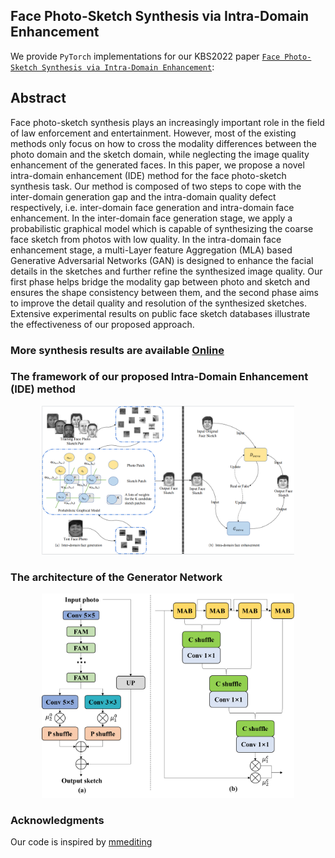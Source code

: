 ## Face Photo-Sketch Synthesis via Intra-Domain Enhancement

We provide `PyTorch` implementations for our KBS2022 paper [`Face Photo-Sketch Synthesis via Intra-Domain Enhancement`](https://ieeexplore.ieee.org/abstract/document/9845477): 

## Abstract

Face photo-sketch synthesis plays an increasingly important role in the field of law enforcement and entertainment. However, most of the existing methods only focus on how to cross the modality differences between the photo domain and the sketch domain, while neglecting the image quality enhancement of the generated faces. In this paper, we propose a novel intra-domain enhancement (IDE) method for the face photo-sketch synthesis task. Our method is composed of two steps to cope with the inter-domain generation gap and the intra-domain quality defect respectively, i.e. inter-domain face generation and intra-domain face enhancement. In the inter-domain face generation stage, we apply a probabilistic graphical model which is capable of synthesizing the coarse face sketch from photos with low quality. In the intra-domain face enhancement stage, a multi-Layer feature Aggregation (MLA) based Generative Adversarial Networks (GAN) is designed to enhance the facial details in the sketches and further refine the synthesized image quality. Our first phase helps bridge the modality gap between photo and sketch and ensures the shape consistency between them, and the second phase aims to improve the detail quality and resolution of the synthesized sketches. Extensive experimental results on public face sketch databases illustrate the effectiveness of our proposed approach.

### More synthesis results are available [Online](https://github.com/shenhaiyoualn/idesketch/tree/main/imgs/fine-sketch)

### The framework of our proposed Intra-Domain  Enhancement (IDE) method
<div align="center">
	<img src="imgs/ide.PNG" width="80%" height="10%"/>
</div>
</a>

### The architecture of the Generator Network

<div align="center">
	<img src="imgs/generator.png" alt="(a) Architecture of the intra-domain adaption generator network. The input to this stage is a rough sketch, which is used to synthesize the final result. (b) Structure of the FAM used in this paper" width="80%" height="20%"/>
</div>
</a>


### Acknowledgments
Our code is inspired by [mmediting](https://github.com/open-mmlab/mmediting)




